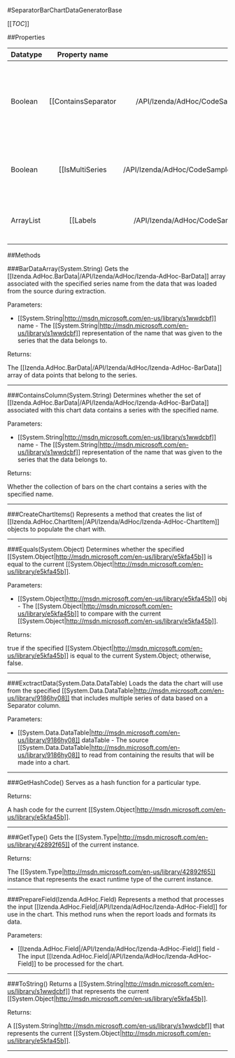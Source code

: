 #SeparatorBarChartDataGeneratorBase

[[_TOC_]]

##Properties

|Datatype|Property name|Property description|Default Value|
|:-------|:----------:|:-----------------:|:-----------:|
|Boolean|[[ContainsSeparator|/API/Izenda/AdHoc/CodeSamples/Izenda_AdHoc_ChartDataGeneratorBase_ContainsSeparator]]| Determines whether the chart data contains a set of values that acts as a separator for creating multi-line/bar/pie/funnel charts. |inherited from concrete class|
|Boolean|[[IsMultiSeries|/API/Izenda/AdHoc/CodeSamples/Izenda_AdHoc_SeparatorBarChartDataGeneratorBase_IsMultiSeries]]| Determines whether the data for this chart has multiple series of data contained within it. |inherited from concrete class|
|ArrayList|[[Labels|/API/Izenda/AdHoc/CodeSamples/Izenda_AdHoc_SeparatorBarChartDataGeneratorBase_Labels]]| Gets a list of chart labels that were loaded from the source data during extraction. |inherited from concrete class|


##Methods

###BarDataArray(System.String)
Gets the [[Izenda.AdHoc.BarData|/API/Izenda/AdHoc/Izenda-AdHoc-BarData]] array associated with the specified series name from the data that was loaded from the source during extraction.

Parameters: 

* [[System.String|http://msdn.microsoft.com/en-us/library/s1wwdcbf]] name  - The [[System.String|http://msdn.microsoft.com/en-us/library/s1wwdcbf]] representation of the name that was given to the series that the data belongs to.





Returns:

The [[Izenda.AdHoc.BarData|/API/Izenda/AdHoc/Izenda-AdHoc-BarData]] array of data points that belong to the series.


---


###ContainsColumn(System.String)
Determines whether the set of [[Izenda.AdHoc.BarData|/API/Izenda/AdHoc/Izenda-AdHoc-BarData]] associated with this chart data contains a series with the specified name.

Parameters: 

* [[System.String|http://msdn.microsoft.com/en-us/library/s1wwdcbf]] name  - The [[System.String|http://msdn.microsoft.com/en-us/library/s1wwdcbf]] representation of the name that was given to the series that the data belongs to.





Returns:

Whether the collection of bars on the chart contains a series with the specified name.


---


###CreateChartItems()
Represents a method that creates the list of [[Izenda.AdHoc.ChartItem|/API/Izenda/AdHoc/Izenda-AdHoc-ChartItem]] objects to populate the chart with.






---


###Equals(System.Object)
Determines whether the specified [[System.Object|http://msdn.microsoft.com/en-us/library/e5kfa45b]] is equal to the current [[System.Object|http://msdn.microsoft.com/en-us/library/e5kfa45b]].

Parameters: 

* [[System.Object|http://msdn.microsoft.com/en-us/library/e5kfa45b]] obj  - The [[System.Object|http://msdn.microsoft.com/en-us/library/e5kfa45b]] to compare with the current [[System.Object|http://msdn.microsoft.com/en-us/library/e5kfa45b]].





Returns:

true if the specified [[System.Object|http://msdn.microsoft.com/en-us/library/e5kfa45b]] is equal to the current System.Object; otherwise, false.


---


###ExctractData(System.Data.DataTable)
Loads the data the chart will use from the specified [[System.Data.DataTable|http://msdn.microsoft.com/en-us/library/9186hy08]] that includes multiple series of data based on a Separator column.

Parameters: 

* [[System.Data.DataTable|http://msdn.microsoft.com/en-us/library/9186hy08]] dataTable  - The source [[System.Data.DataTable|http://msdn.microsoft.com/en-us/library/9186hy08]] to read from containing the results that will be made into a chart.






---


###GetHashCode()
 Serves as a hash function for a particular type.  





Returns:

A hash code for the current [[System.Object|http://msdn.microsoft.com/en-us/library/e5kfa45b]].


---


###GetType()
Gets the [[System.Type|http://msdn.microsoft.com/en-us/library/42892f65]] of the current instance.





Returns:

The [[System.Type|http://msdn.microsoft.com/en-us/library/42892f65]] instance that represents the exact runtime type of the current instance.


---


###PrepareField(Izenda.AdHoc.Field)
Represents a method that processes the input [[Izenda.AdHoc.Field|/API/Izenda/AdHoc/Izenda-AdHoc-Field]] for use in the chart. This method runs when the report loads and formats its data.

Parameters: 

* [[Izenda.AdHoc.Field|/API/Izenda/AdHoc/Izenda-AdHoc-Field]] field  - The input [[Izenda.AdHoc.Field|/API/Izenda/AdHoc/Izenda-AdHoc-Field]] to be processed for the chart.






---


###ToString()
Returns a [[System.String|http://msdn.microsoft.com/en-us/library/s1wwdcbf]] that represents the current [[System.Object|http://msdn.microsoft.com/en-us/library/e5kfa45b]].





Returns:

A [[System.String|http://msdn.microsoft.com/en-us/library/s1wwdcbf]] that represents the current [[System.Object|http://msdn.microsoft.com/en-us/library/e5kfa45b]].


---


